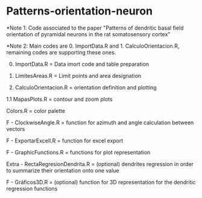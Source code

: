 # Patterns-orientation-neuron
*Note 1: Code associated to the paper "Patterns of dendritic basal field orientation of pyramidal neurons in the rat somatosensory cortex"

*Note 2: Main codes are 0. ImportData.R and 1. CalculoOrientacion.R, remaining codes are supporting these ones.

0. ImportData.R	= Data imort code and table preparation

00. LimitesAreas.R	= Limit points and area designation

1. CalculoOrientacion.R	= orientation definition and plotting

1.1 MapasPlots.R	= contour and zoom plots

Colors.R	= color palette

F - ClockwiseAngle.R	= function for azimuth and angle calculation between vectors

F - ExportarExcell.R = function for excel export

F - GraphicFunctions.R = functions for plot representation

Extra - RectaRegresionDendrita.R	= (optional) dendrites regression in order to summarize their orientation onto one value

F - Gráficos3D.R	= (optional) function for 3D representation for the dendritic regression functions
